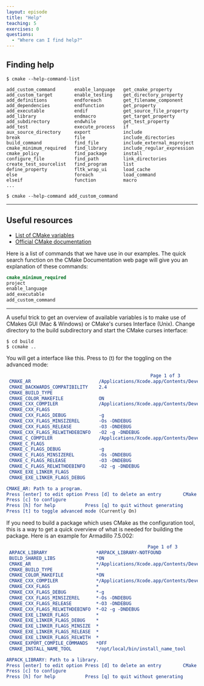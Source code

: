```yaml
---
layout: episode
title: "Help"
teaching: 5
exercises: 0
questions:
  - "Where can I find help?"
---
```


## Finding help

```shell
$ cmake --help-command-list

add_custom_command       enable_language   get_cmake_property
add_custom_target        enable_testing    get_directory_property
add_definitions          endforeach        get_filename_component
add_dependencies         endfunction       get_property
add_executable           endif             get_source_file_property
add_library              endmacro          get_target_property
add_subdirectory         endwhile          get_test_property
add_test                 execute_process   if
aux_source_directory     export            include
break                    file              include_directories
build_command            find_file         include_external_msproject
cmake_minimum_required   find_library      include_regular_expression
cmake_policy             find_package      install
configure_file           find_path         link_directories
create_test_sourcelist   find_program      list
define_property          fltk_wrap_ui      load_cache
else                     foreach           load_command
elseif                   function          macro
...

$ cmake --help-command add_custom_command
```

---

## Useful resources

- [List of CMake variables](https://cmake.org/Wiki/CMake_Useful_Variables)
- [Official CMake documentation](https://cmake.org/documentation/)

Here is a list of commands that we have use in our examples. The quick search
function on the CMake Documentation web page will give you an explanation of
these commands:

```cmake
cmake_minimum_required
project
enable_language
add_executable
add_custom_command
```

---

A useful trick to get an overview of available variables is to make use of
CMakes GUI (Mac & Windows) or CMake's curses Interface (Unix). Change directory
to the build subdirectory and start the CMake curses interface:

```shell
$ cd build
$ ccmake ..
```

You will get a interface like this. Press to (t) for the toggling on the advanced mode:
```cmake
                                                     Page 1 of 3
 CMAKE_AR                         /Applications/Xcode.app/Contents/Developer/Toolch
 CMAKE_BACKWARDS_COMPATIBILITY    2.4
 CMAKE_BUILD_TYPE
 CMAKE_COLOR_MAKEFILE             ON
 CMAKE_CXX_COMPILER               /Applications/Xcode.app/Contents/Developer/Toolch
 CMAKE_CXX_FLAGS
 CMAKE_CXX_FLAGS_DEBUG            -g
 CMAKE_CXX_FLAGS_MINSIZEREL       -Os -DNDEBUG
 CMAKE_CXX_FLAGS_RELEASE          -O3 -DNDEBUG
 CMAKE_CXX_FLAGS_RELWITHDEBINFO   -O2 -g -DNDEBUG
 CMAKE_C_COMPILER                 /Applications/Xcode.app/Contents/Developer/Toolch
 CMAKE_C_FLAGS
 CMAKE_C_FLAGS_DEBUG              -g
 CMAKE_C_FLAGS_MINSIZEREL         -Os -DNDEBUG
 CMAKE_C_FLAGS_RELEASE            -O3 -DNDEBUG
 CMAKE_C_FLAGS_RELWITHDEBINFO     -O2 -g -DNDEBUG
 CMAKE_EXE_LINKER_FLAGS
 CMAKE_EXE_LINKER_FLAGS_DEBUG

CMAKE_AR: Path to a program.
Press [enter] to edit option Press [d] to delete an entry        CMake Version 3.7.1
Press [c] to configure
Press [h] for help           Press [q] to quit without generating
Press [t] to toggle advanced mode (Currently On)
```

If you need to build a package which uses CMake as the configuration tool, this
is a way to get a quick overview of what is needed for building the package.
Here is an example for Armadillo 7.5.002:
```cmake
                                                    Page 1 of 3
 ARPACK_LIBRARY                  *ARPACK_LIBRARY-NOTFOUND
 BUILD_SHARED_LIBS               *ON
 CMAKE_AR                        */Applications/Xcode.app/Contents/Developer/Toolch
 CMAKE_BUILD_TYPE                *
 CMAKE_COLOR_MAKEFILE            *ON
 CMAKE_CXX_COMPILER              */Applications/Xcode.app/Contents/Developer/Toolch
 CMAKE_CXX_FLAGS                 *
 CMAKE_CXX_FLAGS_DEBUG           *-g
 CMAKE_CXX_FLAGS_MINSIZEREL      *-Os -DNDEBUG
 CMAKE_CXX_FLAGS_RELEASE         *-O3 -DNDEBUG
 CMAKE_CXX_FLAGS_RELWITHDEBINFO  *-O2 -g -DNDEBUG
 CMAKE_EXE_LINKER_FLAGS          *
 CMAKE_EXE_LINKER_FLAGS_DEBUG    *
 CMAKE_EXE_LINKER_FLAGS_MINSIZE  *
 CMAKE_EXE_LINKER_FLAGS_RELEASE  *
 CMAKE_EXE_LINKER_FLAGS_RELWITH  *
 CMAKE_EXPORT_COMPILE_COMMANDS   *OFF
 CMAKE_INSTALL_NAME_TOOL         */opt/local/bin/install_name_tool

ARPACK_LIBRARY: Path to a library.
Press [enter] to edit option Press [d] to delete an entry        CMake Version 3.7.1
Press [c] to configure
Press [h] for help           Press [q] to quit without generating
```
